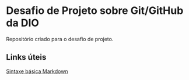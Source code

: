 # Desafio de Projeto sobre Git/GitHub da DIO
Repositório criado para o desafio de projeto.

## Links úteis
[Sintaxe básica Markdown](https://www.markdownguide.org/basic-syntax/)
